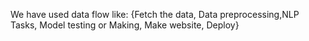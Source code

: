We have used data flow like: {Fetch the data, Data preprocessing,NLP Tasks, Model testing or Making, Make website, Deploy}
